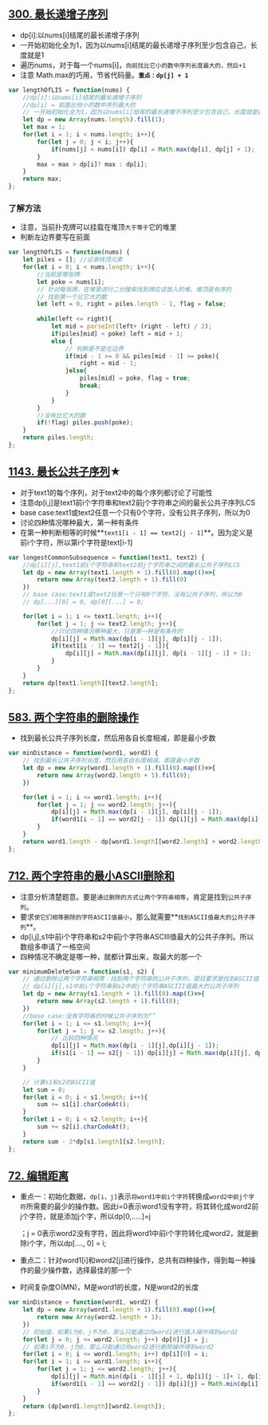## [300. 最长递增子序列](https://leetcode-cn.com/problems/longest-increasing-subsequence/)

- dp[i]:以nums[i]结尾的最长递增子序列
-  一开始初始化全为1，因为以nums[i]结尾的最长递增子序列至少包含自己，长度就是1
- 遍历nums，对于每一个nums[i]，`向前找比它小的数中序列长度最大的，然后+1`
- 注意 Math.max的巧用，节省代码量。**`重点：dp[j] + 1`**

```  javascript
var lengthOfLIS = function(nums) {
    //dp[i]:以nums[i]结尾的最长递增子序列
    //dp[i] = 前面比他小的数中序列最大的
    // 一开始初始化全为1，因为以nums[i]结尾的最长递增子序列至少包含自己，长度就是1
    let dp = new Array(nums.length).fill(1);
    let max = 1;
    for(let i = 1; i < nums.length; i++){
        for(let j = 0; j < i; j++){
            if(nums[j] < nums[i]) dp[i] = Math.max(dp[i], dp[j] + 1);
        }
        max = max > dp[i]? max : dp[i];
    }
    return max;
};
```

### 了解方法

- 注意，当前扑克牌可以挂载在堆顶`大于等于`它的堆里
- 判断左边界要写在前面

``` javascript
var lengthOfLIS = function(nums) {
    let piles = []; //记录栈顶元素 
    for(let i = 0; i < nums.length; i++){
        //当前是哪张牌
        let poke = nums[i];
        // 针对每张牌，在堆里进行二分搜索找到牌应该放入的堆。堆顶是有序的
        // 找到第一个比它大的数
        let left = 0, right = piles.length - 1, flag = false;
       
        while(left <= right){
            let mid = parseInt(left+ (right - left) / 2);
            if(piles[mid] < poke) left = mid + 1;
            else {
                // 判断是不是左边界
                if(mid - 1 >= 0 && piles[mid - 1] >= poke){
                    right = mid - 1;
                }else{
                    piles[mid] = poke, flag = true;
                    break;
                }
            }
        }
        //没有比它大的数
        if(!flag) piles.push(poke);
    }
    return piles.length;
};
```

## [1143. 最长公共子序列](https://leetcode-cn.com/problems/longest-common-subsequence/)★

- 对于text1的每个序列，对于text2中的每个序列都讨论了可能性
- 注意dp[i,j]是text1前i个字符串和text2前j个字符串之间的最长公共子序列LCS
-  base case:text1或text2任意一个只有0个字符，没有公共子序列，所以为0
- 讨论四种情况哪种最大，第一种有条件
- 在第一种判断相等的时候**`text1[i - 1] == text2[j - 1]`**。因为定义是前i个字符，所以第i个字符是text[i-1]

``` javascript
var longestCommonSubsequence = function(text1, text2) {
    //dp[i][j],text1前i个字符串和text2前j个字符串之间的最长公共子序列LCS
    let dp = new Array(text1.length + 1).fill(0).map(()=>{
        return new Array(text2.length + 1).fill(0)
    })
    // base case:text1或text2任意一个只有0个字符，没有公共子序列，所以为0
    // dp[...][0] = 0, dp[0][...] = 0;

    for(let i = 1; i <= text1.length; i++){
        for(let j = 1; j <= text2.length; j++){
            //讨论四种情况哪种最大，只是第一种是有条件的
            dp[i][j] = Math.max(dp[i - 1][j], dp[i][j - 1]);
            if(text1[i - 1] == text2[j - 1]){
                dp[i][j] = Math.max(dp[i][j], dp[i - 1][j - 1] + 1);
            } 
        }
    }
    return dp[text1.length][text2.length];
};
```

## [583. 两个字符串的删除操作](https://leetcode-cn.com/problems/delete-operation-for-two-strings/)

- 找到最长公共子序列长度，然后用各自长度相减，即是最小步数

``` javascript
var minDistance = function(word1, word2) {
    // 找到最长公共子序列长度，然后用各自长度相减，即是最小步数
    let dp = new Array(word1.length + 1).fill(0).map(()=>{
        return new Array(word2.length + 1).fill(0);
    })

    for(let i = 1; i <= word1.length; i++){
        for(let j = 1; j <= word2.length; j++){
            dp[i][j] = Math.max(dp[i - 1][j], dp[i][j - 1]);
            if(word1[i - 1] == word2[j - 1]) dp[i][j] = Math.max(dp[i][j], dp[i - 1][j - 1]+1);
        }
    }
    return word1.length - dp[word1.length][word2.length] + word2.length - dp[word1.length][word2.length];
};
```

## [712. 两个字符串的最小ASCII删除和](https://leetcode-cn.com/problems/minimum-ascii-delete-sum-for-two-strings/)

- 注意分析清楚题意。要是`通过删除的方式让两个字符串相等`，肯定是找到`公共子序列`。
- 要求`使它们相等删除的字符ASCII值最小`，那么就需要**`找到ASCII值最大的公共子序列`**。
- dp[i,j],s1中前i个字符串和s2中前j个字符串ASCIII值最大的公共子序列。所以数组多申请了一格空间
- 四种情况不确定是哪一种，就都计算出来，取最大的那一个

``` javascript
var minimumDeleteSum = function(s1, s2) {
    // 通过删除让两个字符串相等：找到两个字符串的公共子序列，题目要求是找到ASCII值最大的公共子序列
    // dp[i][j],s1中前i个字符串和s2中前j个字符串ASCIII值最大的公共子序列
    let dp = new Array(s1.length + 1).fill(0).map(()=>{
        return new Array(s2.length + 1).fill(0);
    })
    //base case:没有字符串的时候公共子序列为“”
    for(let i = 1; i <= s1.length; i++){
        for(let j = 1; j <= s2.length; j++){
            // 比较四种情况
            dp[i][j] = Math.max(dp[i - 1][j],dp[i][j - 1]);
            if(s1[i - 1] == s2[j - 1]) dp[i][j] = Math.max(dp[i][j], dp[i - 1][j - 1] + s1[i - 1].charCodeAt());
        }
    }

    // 计算s1和s2的ASCII值
    let sum = 0;
    for(let i = 0; i < s1.length; i++){
        sum += s1[i].charCodeAt();
    }
    for(let i = 0; i < s2.length; i++){
        sum += s2[i].charCodeAt();
    }
    return sum - 2*dp[s1.length][s2.length];
};
```

## [72. 编辑距离](https://leetcode-cn.com/problems/edit-distance/)

- 重点一：初始化数据，`dp[i，j]`表示`将word1中前i个字符`转换成`word2中前j个字符`所需要的最少的操作数。因此i=0表示word1没有字符，将其转化成word2前j个字符，就是添加j个字，所以dp[0,.....]=j

  ；j = 0表示word2没有字符，因此将word1中前i个字符转化成word2，就是删除i个字，所以dp[...., 0] = i;

- 重点二：针对word1[i]和word2[j]进行操作，总共有四种操作，得到每一种操作的最少操作数，选择最佳的那一个
- 时间复杂度O(MN)，M是word1的长度，N是word2的长度

``` javascript
var minDistance = function(word1, word2) {
    let dp = new Array(word1.length + 1).fill(0).map(()=>{
        return new Array(word2.length + 1);
    })
    // 初始值，如果i为0，j不为0，那么只能通过向word1进行插入操作得到word2
    for(let j = 0; j <= word2.length; j++) dp[0][j] = j;
    // 如果i不为0，j为0，那么只能通过向word2进行删除操作得到word2
    for(let i = 0; i <= word1.length; i++) dp[i][0] = i;
    for(let i = 1; i <= word1.length; i++){
        for(let j = 1; j <= word2.length; j++){
            dp[i][j] = Math.min(dp[i - 1][j] + 1, dp[i][j - 1]+ 1, dp[i - 1][j -1] + 1);
            if(word1[i - 1] == word2[j - 1]) dp[i][j] = Math.min(dp[i][j], dp[i - 1][j - 1]);
        }
    }
    return (dp[word1.length][word2.length]);
};
```


